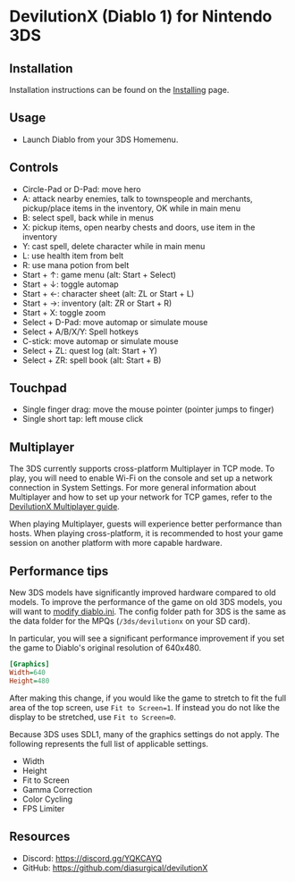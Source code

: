 # DevilutionX (Diablo 1) for Nintendo 3DS

## Installation

Installation instructions can be found on the [Installing](/docs/installing.md) page.

## Usage

* Launch Diablo from your 3DS Homemenu.

## Controls

* Circle-Pad or D-Pad: move hero
* A: attack nearby enemies, talk to townspeople and merchants, pickup/place items in the inventory, OK while in main menu
* B: select spell, back while in menus
* X: pickup items, open nearby chests and doors, use item in the inventory
* Y: cast spell, delete character while in main menu
* L: use health item from belt
* R: use mana potion from belt
* Start + ↑: game menu (alt: Start + Select)
* Start + ↓: toggle automap
* Start + ←: character sheet (alt: ZL or Start + L)
* Start + →: inventory (alt: ZR or Start + R)
* Start + X: toggle zoom
* Select + D-Pad: move automap or simulate mouse
* Select + A/B/X/Y: Spell hotkeys
* C-stick: move automap or simulate mouse
* Select + ZL: quest log (alt: Start + Y)
* Select + ZR: spell book (alt: Start + B)

## Touchpad

- Single finger drag: move the mouse pointer (pointer jumps to finger)
- Single short tap: left mouse click

## Multiplayer

The 3DS currently supports cross-platform Multiplayer in TCP mode.
To play, you will need to enable Wi-Fi on the console and set up a network connection in System Settings.
For more general information about Multiplayer and how to set up your network for TCP games,
refer to the [DevilutionX Multiplayer guide](https://github.com/diasurgical/devilutionX/wiki/Multiplayer).

When playing Multiplayer, guests will experience better performance than hosts.
When playing cross-platform, it is recommended to host your game session
on another platform with more capable hardware.

## Performance tips

New 3DS models have significantly improved hardware compared to old models.
To improve the performance of the game on old 3DS models, you will want to
[modify diablo.ini](https://github.com/pionere/devilutionX/wiki/DevilutionX-diablo.ini-configuration-guide).
The config folder path for 3DS is the same as the data folder for the MPQs (`/3ds/devilutionx` on your SD card).

In particular, you will see a significant performance improvement
if you set the game to Diablo's original resolution of 640x480.

```ini
[Graphics]
Width=640
Height=480
```

After making this change, if you would like the game to stretch to fit the full area of the top screen,
use `Fit to Screen=1`. If instead you do not like the display to be stretched, use `Fit to Screen=0`.

Because 3DS uses SDL1, many of the graphics settings do not apply.
The following represents the full list of applicable settings.

* Width
* Height
* Fit to Screen
* Gamma Correction
* Color Cycling
* FPS Limiter

## Resources

* Discord: https://discord.gg/YQKCAYQ
* GitHub: https://github.com/diasurgical/devilutionX
